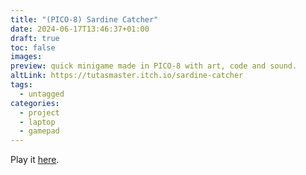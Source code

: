 ```yaml
---
title: "(PICO-8) Sardine Catcher"
date: 2024-06-17T13:46:37+01:00
draft: true
toc: false
images:
preview: quick minigame made in PICO-8 with art, code and sound.
altLink: https://tutasmaster.itch.io/sardine-catcher
tags:
  - untagged
categories:
  - project
  - laptop
  - gamepad
---
```


Play it [here](https://tutasmaster.itch.io/sardine-catcher).